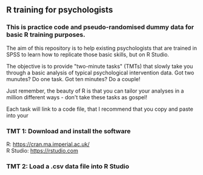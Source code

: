 ## R training for psychologists  

### This is practice code and pseudo-randomised dummy data for basic R training purposes. 

The aim of this repository is to help existing psychologists that are trained in SPSS to learn how to replicate those basic skills, but on R Studio.  

The objective is to provide "two-minute tasks" (TMTs) that slowly take you through a basic analysis of typical psychological intervention data. 
Got two munutes? Do one task. Got ten minutes? Do a couple! 

Just remember, the beauty of R is that you can tailor your analyses in a million different ways - don't take these tasks as gospel!

Each task will link to a code file, that I recommend that you copy and paste into your 

### TMT 1: Download and install the software  
R: https://cran.ma.imperial.ac.uk/  
R Studio: https://rstudio.com  

### TMT 2: Load a .csv data file into R Studio  


